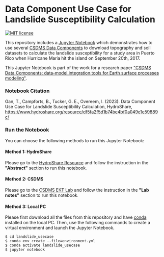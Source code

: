 # Data Component Use Case for Landslide Susceptibility Calculation
[![MIT license](https://img.shields.io/badge/License-MIT-blue.svg)](https://github.com/gantian127/landslide_usecase/blob/master/LICENSE.txt)


This repository includes a [Jupyter Notebook](landslide_puertorico.ipynb) 
which demonstrates how to use several [CSDMS Data Components](https://csdms.colorado.edu/wiki/DataComponents) to download 
topography and soil datasets to calculate the landslide susceptibility for a study area in Puerto Rico when Hurricane 
Maria hit the island on September 20th, 2017.

This Jupyter Notebook is part of the work for a research paper
["CSDMS Data Components: data-model integration tools for Earth surface processes modeling"](https://doi.org/10.5194/gmd-2023-127).


### Notebook Citation
Gan, T., Campforts, B., Tucker, G. E., Overeem, I. (2023). Data Component Use Case for Landslide Susceptibility 
Calculation, HydroShare, https://www.hydroshare.org/resource/df5fa2f5d1b74be4bf0a049e1e59889c/


### Run the Notebook
You can choose the following methods to run this Jupyter Notebook: 

#### Method 1: HydroShare
Please go to the [HydroShare Resource](https://www.hydroshare.org/resource/df5fa2f5d1b74be4bf0a049e1e59889c/) 
and follow the instruction in the **"Abstract"** section to run this notebook.

#### Method 2: CSDMS
Please go to the [CSDMS EKT Lab](https://csdms.colorado.edu/wiki/Lab-0031) 
and follow the instruction in the **"Lab notes"** section to run this notebook.


#### Method 3: Local PC
Please first download all the files from this repository and have 
[conda](https://conda.io/projects/conda/en/latest/user-guide/install/index.html) installed on the local PC.
Then, use the following commands to create a virtual environment and launch the Jupyter Notebook.
```
$ cd landslide_usecase
$ conda env create --file=environment.yml
$ conda activate landslide_usecase
$ jupyter notebook
```
